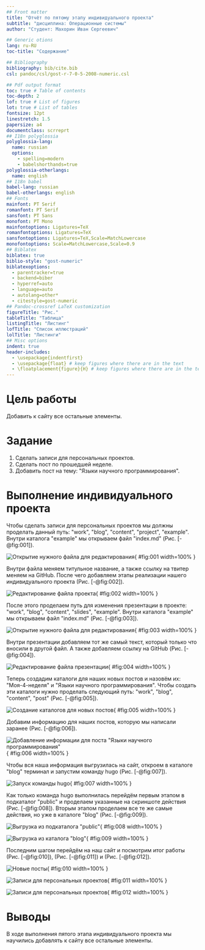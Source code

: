```yaml
---
## Front matter
title: "Отчёт по пятому этапу индивидуального проекта"
subtitle: "дисциплина: Операционные системы"
author: "Студент: Махорин Иван Сергеевич"

## Generic otions
lang: ru-RU
toc-title: "Содержание"

## Bibliography
bibliography: bib/cite.bib
csl: pandoc/csl/gost-r-7-0-5-2008-numeric.csl

## Pdf output format
toc: true # Table of contents
toc-depth: 2
lof: true # List of figures
lot: true # List of tables
fontsize: 12pt
linestretch: 1.5
papersize: a4
documentclass: scrreprt
## I18n polyglossia
polyglossia-lang:
  name: russian
  options:
	- spelling=modern
	- babelshorthands=true
polyglossia-otherlangs:
  name: english
## I18n babel
babel-lang: russian
babel-otherlangs: english
## Fonts
mainfont: PT Serif
romanfont: PT Serif
sansfont: PT Sans
monofont: PT Mono
mainfontoptions: Ligatures=TeX
romanfontoptions: Ligatures=TeX
sansfontoptions: Ligatures=TeX,Scale=MatchLowercase
monofontoptions: Scale=MatchLowercase,Scale=0.9
## Biblatex
biblatex: true
biblio-style: "gost-numeric"
biblatexoptions:
  - parentracker=true
  - backend=biber
  - hyperref=auto
  - language=auto
  - autolang=other*
  - citestyle=gost-numeric
## Pandoc-crossref LaTeX customization
figureTitle: "Рис."
tableTitle: "Таблица"
listingTitle: "Листинг"
lofTitle: "Список иллюстраций"
lolTitle: "Листинги"
## Misc options
indent: true
header-includes:
  - \usepackage{indentfirst}
  - \usepackage{float} # keep figures where there are in the text
  - \floatplacement{figure}{H} # keep figures where there are in the text
---
```


# Цель работы

Добавить к сайту все остальные элементы.

# Задание

1. Сделать записи для персональных проектов.
2. Сделать пост по прошедшей неделе.
3. Добавить пост на тему: "Языки научного программирования".

# Выполнение индивидуального проекта

Чтобы сделать записи для персональных проектов мы должны проделать данный путь: "work", "blog", "content", "project", "example". Внутри каталога "example" мы открываем файл "index.md" (Рис. [-@fig:001]).

![Открытие нужного файла для редактирования](image/1.png){ #fig:001 width=100% }

Внутри файла меняем титульное название, а также ссылку на твитер меняем на GitHub. После чего добавляем этапы реализации нашего индивидуального проекта (Рис. [-@fig:002]).

![Редактирование файла проекта](image/2.png){ #fig:002 width=100% }

После этого проделаем путь для изменения презентации в проекте: "work", "blog", "content", "slides", "example". Внутри каталога "example" мы открываем файл "index.md" (Рис. [-@fig:003]).

![Открытие нужного файла для редактирования](image/3.png){ #fig:003 width=100% }

Внутри презентации добавляем тот же самый текст, который только что вносили в другой файл. А также добавляем ссылку на GitHub (Рис. [-@fig:004]).

![Редактирование файла презентации](image/4.png){ #fig:004 width=100% }

Теперь создадим каталоги для наших новых постов и назовём их: "Моя-4-неделя" и "Языки научного программирования". Чтобы создать эти каталоги нужно проделать следующий путь: "work", "blog", "content", "post" (Рис. [-@fig:005]).

![Создание каталогов для новых постов](image/5.png){ #fig:005 width=100% }

Добавим информацию для наших постов, которую мы написали заранее (Рис. [-@fig:006]).

![Добавление информации для поста "Языки научного программирования"](image/6.png){ #fig:006 width=100% }

Чтобы вся наша информация выгрузилась на сайт, откроем в каталоге "blog" терминал и запустим команду hugo (Рис. [-@fig:007]).

![Запуск команды hugo](image/7.png){ #fig:007 width=100% }

Как только команда hugo выполнилась перейдём первым этапом в подкаталог "public" и проделаем указанные на скриншоте действия (Рис. [-@fig:008]). Вторым этапом проделаем все те же самые действия, но уже в каталоге "blog" (Рис. [-@fig:009]).

![Выгрузка из подкаталога "public"](image/8.png){ #fig:008 width=100% }
	
![Выгрузка из каталога "blog"](image/9.png){ #fig:009 width=100% }

Последним шагом перейдём на наш сайт и посмотрим итог работы (Рис. [-@fig:010]), (Рис. [-@fig:011]) и (Рис. [-@fig:012]). 

![Новые посты](image/10.png){ #fig:010 width=100% }

![Записи для персональных проектов](image/11.png){ #fig:011 width=100% }

![Записи для персональных проектов](image/12.png){ #fig:012 width=100% }

# Выводы

В ходе выполнения пятого этапа индивидуального проекта мы научились добавлять к сайту все остальные элементы.
